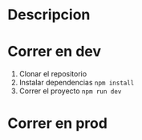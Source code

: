  # Descripcion




 # Correr en dev

 1. Clonar el repositorio
 2. Instalar dependencias ```npm install```
 3. Correr el proyecto ```npm run dev```




 # Correr en prod

 